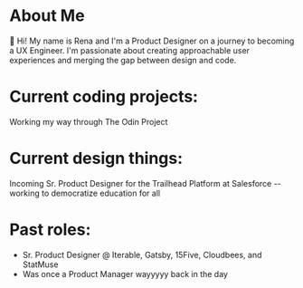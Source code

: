 # About Me
👋 Hi! My name is Rena and I'm a Product Designer on a journey to becoming a UX Engineer. I'm passionate about creating approachable user experiences and merging the gap between design and code. 

# Current coding projects:
Working my way through The Odin Project

# Current design things:
Incoming Sr. Product Designer for the Trailhead Platform at Salesforce -- working to democratize education for all

# Past roles:
- Sr. Product Designer @ Iterable, Gatsby, 15Five, Cloudbees, and StatMuse
- Was once a Product Manager wayyyyy back in the day
